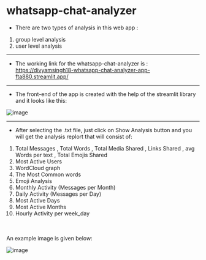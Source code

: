 # whatsapp-chat-analyzer

- There are two types of analysis in this web app : 
1. group level analysis 
2. user level analysis

<hr>

- The working link for the whatsapp-chat-analyzer is : https://divyamsingh18-whatsapp-chat-analyzer-app-fta880.streamlit.app/

<hr>

- The front-end of the app is created with the help of the streamlit library and it looks like this:

![image](https://user-images.githubusercontent.com/64833579/205687718-007e1e62-f212-4c44-8a14-999fa14d260c.png)

<hr>

- After selecting the .txt file, just click on Show Analysis button and you will get the analysis replort that will consist of:
1. Total Messages , Total Words , Total Media Shared , Links Shared , avg Words per text , Total Emojis Shared
2. Most Active Users
3. WordCloud graph
4. The Most Common words
5. Emoji Analysis
6. Monthly Activity (Messages per Month)
7. Daily Activity (Messages per Day)
8. Most Active Days
9. Most Active Months
10. Hourly Activity per week_day

<br><br>
An example image is given below:

![image](https://user-images.githubusercontent.com/64833579/205714041-f9d2d9fb-cd7a-4164-bfea-42e655bd20d4.png)



